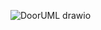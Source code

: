 
![DoorUML drawio](https://github.com/AjayKamath10/Door1/assets/84276017/251c7a3a-f1b5-4c1d-a25c-ae9aac51724f)
